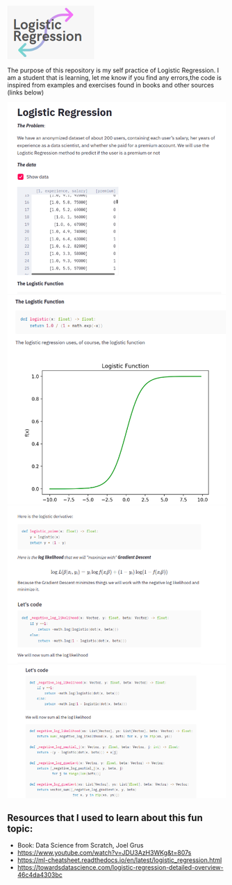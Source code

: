 <img src="img/logo.png" alt="logo" width="200" heigth="180"/>

The purpose of this repository is my self practice of Logistic Regression. I am a student that is learning, let me know if you find any errors,the code is inspired from examples and exercises found in books and other sources (links below)

<img src="img/img1.png" alt="logo" width="800" heigth="700"/>
<img src="img/img2.png" alt="logo" width="800" heigth="700"/>
<img src="img/img3.png" alt="logo" width="800" heigth="700"/>
<img src="img/img4.png" alt="logo" width="800" heigth="700"/>


## Resources that I used to learn about this fun topic:
* Book: Data Science from Scratch, Joel Grus
* https://www.youtube.com/watch?v=JDU3AzH3WKg&t=807s
* https://ml-cheatsheet.readthedocs.io/en/latest/logistic_regression.html
* https://towardsdatascience.com/logistic-regression-detailed-overview-46c4da4303bc
